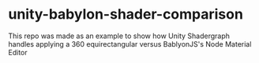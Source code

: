 # unity-babylon-shader-comparison
This repo was made as an example to show how Unity Shadergraph handles applying a 360 equirectangular versus BablyonJS's Node Material Editor
